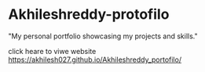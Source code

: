 # Akhileshreddy-protofilo
"My personal portfolio showcasing my projects and skills."


click heare to viwe website  https://akhilesh027.github.io/Akhileshreddy_portofilo/
